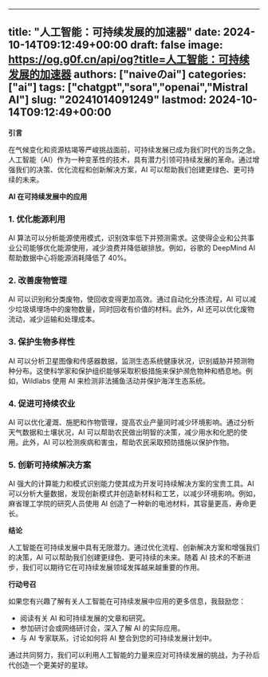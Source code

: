 
---
title: "人工智能：可持续发展的加速器"
date: 2024-10-14T09:12:49+00:00
draft: false
image: https://og.g0f.cn/api/og?title=人工智能：可持续发展的加速器
authors: ["naiveのai"]
categories: ["ai"]
tags: ["chatgpt","sora","openai","Mistral AI"]
slug: "20241014091249"
lastmod: 2024-10-14T09:12:49+00:00
---
**引言**

在气候变化和资源枯竭等严峻挑战面前，可持续发展已成为我们时代的当务之急。人工智能（AI）作为一种变革性的技术，具有潜力引领可持续发展的革命。通过增强我们的决策、优化流程和创新解决方案，AI 可以帮助我们创建更绿色、更可持续的未来。

**AI 在可持续发展中的应用**

### 1. 优化能源利用

AI 算法可以分析能源使用模式，识别效率低下并预测需求。这使得企业和公共事业公司能够优化能源使用，减少浪费并降低碳排放。例如，谷歌的 DeepMind AI 帮助数据中心将能源消耗降低了 40%。

### 2. 改善废物管理

AI 可以识别和分类废物，使回收变得更加高效。通过自动化分拣流程，AI 可以减少垃圾填埋场中的废物数量，同时回收有价值的材料。此外，AI 还可以优化废物流动，减少运输和处理成本。

### 3. 保护生物多样性

AI 可以分析卫星图像和传感器数据，监测生态系统健康状况，识别威胁并预测物种分布。这使科学家和保护组织能够采取积极措施来保护濒危物种和栖息地。例如，Wildlabs 使用 AI 来检测非法捕鱼活动并保护海洋生态系统。

### 4. 促进可持续农业

AI 可以优化灌溉、施肥和作物管理，提高农业产量同时减少环境影响。通过分析天气数据和土壤状况，AI 可以帮助农民做出明智的决策，减少用水和化肥的使用。此外，AI 可以检测疾病和害虫，帮助农民采取预防措施以保护作物。

### 5. 创新可持续解决方案

AI 强大的计算能力和模式识别能力使其成为开发可持续解决方案的宝贵工具。AI 可以分析大量数据，发现创新模式并创造新材料和工艺，以减少环境影响。例如，麻省理工学院的研究人员使用 AI 创造了一种新的电池材料，其容量更高，寿命更长。

**结论**

人工智能在可持续发展中具有无限潜力。通过优化流程、创新解决方案和增强我们的决策，AI 可以帮助我们创建更绿色、更可持续的未来。随着 AI 技术的不断进步，我们可以期待它在可持续发展领域发挥越来越重要的作用。

**行动号召**

如果您有兴趣了解有关人工智能在可持续发展中应用的更多信息，我鼓励您：

* 阅读有关 AI 和可持续发展的文章和研究。
* 参加研讨会或网络研讨会，深入了解 AI 的实际应用。
* 与 AI 专家联系，讨论如何将 AI 整合到您的可持续发展计划中。

通过共同努力，我们可以利用人工智能的力量来应对可持续发展的挑战，为子孙后代创造一个更美好的星球。